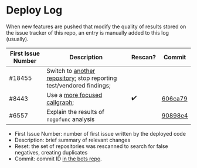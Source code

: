 # Deploy Log

When new features are pushed that modify the quality of results stored on the issue tracker of this repo, an entry is manually added to this log (usually).

| First Issue Number | Description | Rescan? | Commit | 
| - | - | - | - |
| #18455 | Switch to [another repository](https://github.com/github-vet/preliminary-findings-jan-2021); stop reporting test/vendored findings; | | |
| #8443 | Use a [more focused callgraph](https://github.com/github-vet/bots/pull/108); | :heavy_check_mark: | [606ca79](https://github.com/github-vet/bots/commit/606ca79c7795ebdb176cb2078bae567f89bc4e2d) | 
| #6557 | Explain the results of `nogofunc` analysis | | [90898e4](https://github.com/github-vet/bots/commit/90898e4ed5f4471669754a92aac97274ad47fd47) |

* First Issue Number: number of first issue written by the deployed code
* Description: brief summary of relevant changes
* Reset: the set of repositories was rescanned to search for false negatives, creating duplicates
* Commit: commit ID [in the bots repo](https://github.com/github-vet/bots).
